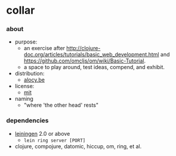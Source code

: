# collar

[home]: https://alocy.be
[license]: https://raw.githubusercontent.com/agarick/collar/master/LICENSE

### about

- purpose:
    - an exercise after http://clojure-doc.org/articles/tutorials/basic_web_development.html and https://github.com/omcljs/om/wiki/Basic-Tutorial.
    - a space to play around, test ideas, compend, and exhibit.
- distribution:
    - [alocy.be][home]
- license:
    - [mit][license]
- naming
    - "where 'the other head' rests"

### dependencies

- [leiningen](https://github.com/technomancy/leiningen) 2.0 or above
    - `lein ring server [PORT]`
- clojure, compojure, datomic, hiccup, om, ring, et al.
